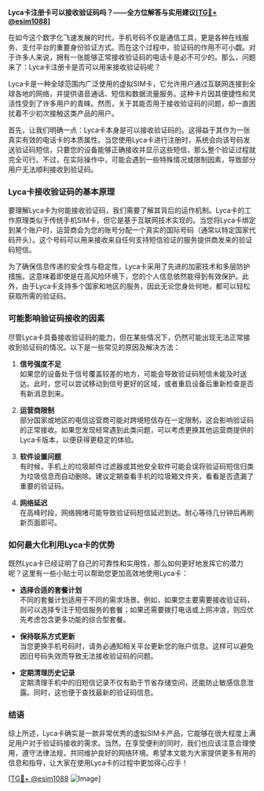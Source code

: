 **Lyca卡注册卡可以接收验证码吗？——全方位解答与实用建议[[TG💪+ @esim1088](https://t.me/s/esim1088)]**

在如今这个数字化飞速发展的时代，手机号码不仅是通信工具，更是各种在线服务、支付平台的重要身份验证方式。而在这个过程中，验证码的作用不可小觑。对于许多人来说，拥有一张能够正常接收验证码的电话卡是必不可少的。那么，问题来了：Lyca卡注册卡是否可以用来接收验证码呢？

Lyca卡是一种全球范围内广泛使用的虚拟SIM卡，它允许用户通过互联网连接到全球各地的网络，并提供语音通话、短信和数据流量服务。这种卡片因其便捷性和灵活性受到了许多用户的青睐。然而，关于其能否用于接收验证码的问题，却一直困扰着不少初次接触这类产品的用户。

首先，让我们明确一点：Lyca卡本身是可以接收验证码的。这得益于其作为一张真实有效的电话卡的本质属性。当您使用Lyca卡进行注册时，系统会向该号码发送验证码短信，只要您的设备能够正确接收并显示这些短信，那么整个验证过程就完全可行。不过，在实际操作中，可能会遇到一些特殊情况或限制因素，导致部分用户无法顺利接收到验证码。

### Lyca卡接收验证码的基本原理

要理解Lyca卡为何能接收验证码，我们需要了解其背后的运作机制。Lyca卡的工作原理类似于传统手机SIM卡，但它是基于互联网技术实现的。当您将Lyca卡绑定到某个账户时，运营商会为您的账号分配一个真实的国际号码（通常以特定国家代码开头）。这个号码可以用来接收来自任何支持短信验证的服务提供商发来的验证码短信。

为了确保信息传递的安全性与稳定性，Lyca卡采用了先进的加密技术和多层防护措施。这意味着即使是在高风险环境下，您的个人信息依然能得到有效保护。此外，由于Lyca卡支持多个国家和地区的服务，因此无论您身处何地，都可以轻松获取所需的验证码。

### 可能影响验证码接收的因素

尽管Lyca卡具备接收验证码的能力，但在某些情况下，仍然可能出现无法正常接收到验证码的情况。以下是一些常见的原因及解决方法：

1. **信号强度不足**  
   如果您的设备处于信号覆盖较差的地方，可能会导致验证码短信未能及时送达。此时，您可以尝试移动到信号更好的区域，或者重启设备后重新检查是否有新消息到来。

2. **运营商限制**  
   部分国家或地区的电信运营商可能对跨境短信存在一定限制，这会影响验证码的正常接收。如果您发现经常遇到此类问题，可以考虑更换其他运营商提供的Lyca卡版本，以便获得更稳定的体验。

3. **软件设置问题**  
   有时候，手机上的垃圾邮件过滤器或其他安全软件可能会误将验证码短信归类为垃圾信息而自动删除。建议定期查看手机的垃圾箱文件夹，看看是否遗漏了重要的验证码。

4. **网络延迟**  
   在高峰时段，网络拥堵可能导致验证码短信延迟到达。耐心等待几分钟后再刷新页面即可。

### 如何最大化利用Lyca卡的优势

既然Lyca卡已经证明了自己的可靠性和实用性，那么如何更好地发挥它的潜力呢？这里有一些小贴士可以帮助您更加高效地使用Lyca卡：

- **选择合适的套餐计划**  
  不同的套餐计划适用于不同的需求场景。例如，如果您主要需要接收验证码，则可以选择专注于短信服务的套餐；如果还需要拨打电话或上网冲浪，则应优先考虑包含更多功能的综合型套餐。

- **保持联系方式更新**  
  当您更换手机号码时，请务必通知相关平台更新您的账户信息。这样可以避免因旧号码失效而导致无法接收验证码的问题。

- **定期清理历史记录**  
  定期清理手机中的旧短信记录不仅有助于节省存储空间，还能防止敏感信息泄露。同时，这也便于查找最新的验证码信息。

### 结语

综上所述，Lyca卡确实是一款非常优秀的虚拟SIM卡产品，它能够在很大程度上满足用户对于验证码接收的需求。当然，在享受便利的同时，我们也应该注意合理使用，遵守法律法规，共同维护良好的网络环境。希望本文能为大家提供更多有用的信息和指导，让大家在使用Lyca卡的过程中更加得心应手！

[[TG💪+ @esim1088](https://t.me/s/esim1088) ![Image](https://i.postimg.cc/4NQfJmqS/Snipaste-2025-05-13-00-14-12.png)]